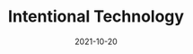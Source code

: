 ---
layout: blocks
title: Intentional Technology
date: 2021-10-20
page_sections:
  - block: header-2
    logo: '/uploads/logo.png'
    title: Intentional Technology Moai
    cta:
      url: '#signup'
      button_text: Register
  - block: hero-1
    headline: <strong>Reclaim your life from addictive technology.</strong>
    content:
      Make technology work for you. Not the other way around.
      <hr style="width:50%; margin:auto;">
      <p>
        Introducing our free 30 day group accountability program. <br>
        Cohort 7 runs from Oct 15 - Nov 14. <br>
        <!-- <strong>Registration closes on Thu, Oct 14.</strong> -->
        <strong>Registration is now closed.</strong>
      </p>
    cta:
      enabled: true
      # url: '#signup'
      # button_text: 'Join for Free'
      url: '#waitlist'
      button_text: 'Join the Waitlist'
  - block: three-column-1
    class: circle
    title:
      headline: Who this program is for
    col_1:
      image:
        image: '/uploads/student.jpeg'
        alt_text: Student
      headline: Students
      content: Do you struggle with procrastination and waste too much time on the Internet?
    col_2:
      image:
        image: '/uploads/professional.jpeg'
        alt_text: Professional
      headline: Professionals
      content: Do you spend your precious free time on screens instead of working towards your personal goals?
    col_3:
      image:
        image: '/uploads/entrepreneur.jpeg'
        alt_text: Entrepreneur
      headline: Entrepreneurs
      content: Do you feel constantly distracted by the small things? Are you unable to do deep, focused work?
  - block: three-column-1
    class: alt
    title:
      headline: Be more productive, happy and fulfilled
      caption: Experience a better life in 5 weeks
    col_1:
      headline: Improved Productivity
      content: Free yourself from mindless distractions that impede on your goals. Get more done.
    col_2:
      headline: Better Mental Health
      content: Addictive technology is the 21st century cigarette. Kick the habit and be happier.
    col_3:
      headline: Greater Fulfillment
      content: Cultivate high-quality leisure to be more energized and fulfilled.
  - block: three-column-1
    numbers: true
    title:
      headline: How it works
    col_1:
      image:
        image: '/uploads/community.png'
        alt_text: Community
      headline: Meet your Cohort
      content: After registration, you're placed into a <em>“Moai”</em> - your intimate cohort of 4 people. You are each other’s source of motivation, accountability and shared learning. There's nothing quite like growing together!
    col_2:
      image:
        image: '/uploads/challenge.png'
        alt_text: Challenge
      headline: Follow your Challenge
      content: Every week, you follow your own challenge and share your insights with your Moai via a quick, guided questionnaire. If you don't do this, your card is charged to charity (not us). Skin in the game!
    col_3:
      image:
        image: '/uploads/healthy-lifestyle.png'
        alt_text: Healthy Lifestyle
      headline: Finish!
      content: You are now a changed person! Pay us what you think it was worth after the program ends and only if you see results. We only make money if you succeed.
  - block: three-column-1
    slug: principles
    title:
      headline: Our Principles
    col_1:
      headline: Aligned Incentives
      content: We only make money if you succeed. There is no conflict of interest, unlike other business models, e.g ads, endorsements, affiliate links. They are rewarded by consumption, not action.
    col_2:
      headline: Bias towards Action
      content: Content is deliberately sparse in the program. The emphasis is on execution, not education. Quality content is no longer the bottleneck - the lack of action is.
    col_3:
      headline: Tighten the Feedback Loop
      content: Writing is thinking. The check-ins force you to reflect on what worked and what didn’t. By articulating your learnings, you discover actionable advice for the next week. This yields compounding results over time.
    class: alt
  - block: faqs
    slug: faqs
    title:
      headline: FAQs
    faqs:
      - question: What is the time commitment?
        answer: The weekly check-ins are due every Sunday and take 15 minutes to complete. That’s it! During the week, you’ll be following your challenge and occasionally sharing your progress (asynchronously via message) with your Moai.
      - question: Why is a credit card required to register?
        answer: The program is free to join, but we need your credit card to donate to charity on your behalf ONLY if you don't complete the program.
      - question: What if I check in consistently, but fail to reach my goals? Will I be charged?
        answer: Nope. As long as you complete all the check-ins on time, you won’t be charged. We believe in self-compassion, understanding and self-love over anything else, including hitting external goals. Sustainable growth and success not only starts with those things, but it requires them.
      - question: How is this different from a course?
        answer: The program is focused on application, not theory. There will be very limited content and just enough structure for participants to grow at their own pace. It is the best of both worlds - the community of a class paired with the independence of self-learning.
      - question: What if I have questions or sticking points along the way?
        answer: Ask away to your Moai - that’s what they’re there for!
      - question: What is a Moai?
        answer: A Moai is a social support group. The concept originated in Okinawa, Japan - it means "meeting for a common purpose" in Japanese. According to research, they are considered one of the leading factors of the longevity of lifespan of the Okinawan people, making the region among the highest concentration of centenarians in the world.
  - block: three-column-1
    slug: signup
    class: alt
    title:
      headline: Register
    col_1:
      headline: Dates
      content:
        Runs for 30 days. October 15 - November 14.
    col_2:
      headline: Time Commitment
      content:
        15 minutes per weekly check-in. Due every Sunday (mandatory).
    col_3:
      headline: Stake
      content:
        You will be charged $100 to charity (not us) - only if you don't complete the program.
  - block: registration-bar
    class: alt
    closed: true
    program_id: 377ab588-2afc-441c-b5d0-c6f08924ebe8
    success_url: '/intentional-technology-success'
  - block: one-column-1
    headline: Questions?
    content: Email us at team@themoai.org. We're happy to help!
  - block: one-column-1
    slug: waitlist
    headline: Not ready yet? Join the waitlist.
    caption: Be the first to know about future programs.
    class: alt
  - block: waitlist-bar
    class: alt
  - block: footer-1
    content: 'Made with ❤︎ in NYC'
---